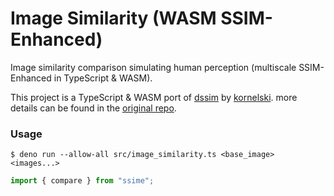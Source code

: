Image Similarity (WASM SSIM-Enhanced)
===

Image similarity comparison simulating human perception (multiscale SSIM-Enhanced in TypeScript & WASM).

This project is a TypeScript & WASM port of [dssim](https://github.com/kornelski/dssim) by [kornelski](https://github.com/kornelski). more details can be found in the [original repo](https://github.com/kornelski/dssim).

### Usage

```shell
$ deno run --allow-all src/image_similarity.ts <base_image> <images...>
```

```ts
import { compare } from "ssime";
```
